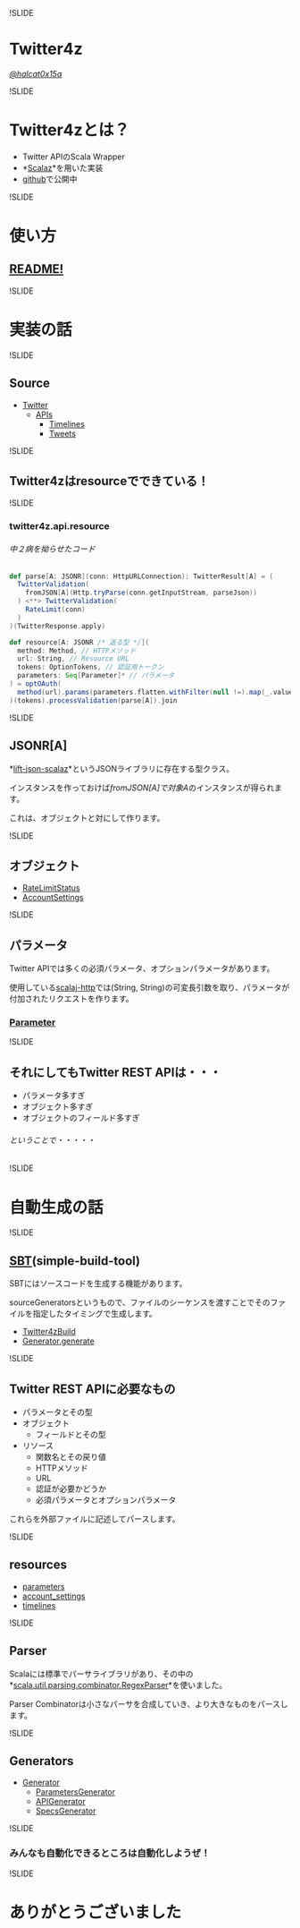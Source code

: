 !SLIDE

# Twitter4z

*[@halcat0x15a](http://twitter.com/#!/halcat0x15a)*

!SLIDE

# Twitter4zとは？

* Twitter APIのScala Wrapper
* *[Scalaz](http://code.google.com/p/scalaz/)*を用いた実装
* [github](https://github.com/halcat0x15a/twitter4z)で公開中

!SLIDE

# 使い方

## [README!](http://github.com/halcat0x15a/twitter4z/blob/master/README.md)

!SLIDE

# 実装の話

!SLIDE

## Source

* [Twitter](http://halcat0x15a.github.com/twitter4z/core/target/scala-2.9.1/classes.sxr/twitter4z/Twitter.scala.html)
	* [APIs](http://halcat0x15a.github.com/twitter4z/core/target/scala-2.9.1/classes.sxr/APIs.scala.html)
		* [Timelines](http://halcat0x15a.github.com/twitter4z/core/target/scala-2.9.1/classes.sxr/Timelines.scala.html)
		* [Tweets](http://halcat0x15a.github.com/twitter4z/core/target/scala-2.9.1/classes.sxr/Tweets.scala.html)

!SLIDE

## Twitter4zはresourceでできている！

!SLIDE

### twitter4z.api.resource

###### 中２病を拗らせたコード

```scala
def parse[A: JSONR](conn: HttpURLConnection): TwitterResult[A] = (
  TwitterValidation(
    fromJSON[A](Http.tryParse(conn.getInputStream, parseJson))
  ) <**> TwitterValidation(
    RateLimit(conn)
  )
)(TwitterResponse.apply)

def resource[A: JSONR /* 返る型 */](
  method: Method, // HTTPメソッド
  url: String, // Resource URL
  tokens: OptionTokens, // 認証用トークン
  parameters: Seq[Parameter]* // パラメータ
) = optOAuth(
  method(url).params(parameters.flatten.withFilter(null !=).map(_.value): _*)
)(tokens).processValidation(parse[A]).join
```

!SLIDE

## JSONR[A]

*[lift-json-scalaz](http://github.com/lift/framework/tree/master/core/json-scalaz)*というJSONライブラリに存在する型クラス。

インスタンスを作っておけば*fromJSON[A]*で対象*A*のインスタンスが得られます。

これは、オブジェクトと対にして作ります。

!SLIDE

## オブジェクト

* [RateLimitStatus](http://halcat0x15a.github.com/twitter4z/core/target/scala-2.9.1/classes.sxr/RateLimitStatus.scala.html)
* [AccountSettings](http://halcat0x15a.github.com/twitter4z/core/target/scala-2.9.1/classes.sxr/AccountSettings.scala.html)

!SLIDE

## パラメータ

Twitter APIでは多くの必須パラメータ、オプションパラメータがあります。

使用している[scalaj-http](http://github.com/scalaj/scalaj-http)では(String, String)の可変長引数を取り、パラメータが付加されたリクエストを作ります。

### [Parameter](http://halcat0x15a.github.com/twitter4z/core/target/scala-2.9.1/classes.sxr/XParameters.scala.html)

!SLIDE

## それにしてもTwitter REST APIは・・・

* パラメータ多すぎ
* オブジェクト多すぎ
* オブジェクトのフィールド多すぎ

###### ということで・・・・・

!SLIDE

# 自動生成の話

!SLIDE

## [SBT](http://github.com/harrah/xsbt/wiki)(simple-build-tool)

SBTにはソースコードを生成する機能があります。

sourceGeneratorsというもので、ファイルのシーケンスを渡すことでそのファイルを指定したタイミングで生成します。

* [Twitter4zBuild](http://github.com/halcat0x15a/twitter4z/blob/master/project/Twitter4zBuild.scala)
* [Generator.generate](http://github.com/halcat0x15a/twitter4z/blob/master/project/Generator.scala#L19)

!SLIDE

## Twitter REST APIに必要なもの

* パラメータとその型
* オブジェクト
	* フィールドとその型
* リソース
	* 関数名とその戻り値
	* HTTPメソッド
	* URL
	* 認証が必要かどうか
	* 必須パラメータとオプションパラメータ

これらを外部ファイルに記述してパースします。

!SLIDE

## resources

* [parameters](http://github.com/halcat0x15a/twitter4z/blob/master/core/src/main/resources/parameters)
* [account_settings](http://github.com/halcat0x15a/twitter4z/blob/master/core/src/main/resources/objects/account_settings)
* [timelines](http://github.com/halcat0x15a/twitter4z/blob/master/core/src/main/resources/api/timelines)

!SLIDE

## Parser

Scalaには標準でパーサライブラリがあり、その中の*[scala.util.parsing.combinator.RegexParser](http://www.scala-lang.org/api/current/index.html#scala.util.parsing.combinator.RegexParsers)*を使いました。

Parser Combinatorは小さなパーサを合成していき、より大きなものをパースします。

!SLIDE

## Generators

* [Generator](http://github.com/halcat0x15a/twitter4z/blob/master/project/Generator.scala)
	* [ParametersGenerator](http://github.com/halcat0x15a/twitter4z/blob/master/project/ParametersGenerator.scala)
	* [APIGenerator](http://github.com/halcat0x15a/twitter4z/blob/master/project/APIGenerator.scala)
	* [SpecsGenerator](http://github.com/halcat0x15a/twitter4z/blob/master/project/SpecsGenerator.scala)

!SLIDE

### みんなも自動化できるところは自動化しようぜ！

!SLIDE

# ありがとうございました
